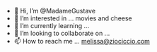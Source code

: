 - 👋 Hi, I’m @MadameGustave
- 👀 I’m interested in ... movies and cheese
- 🌱 I’m currently learning ...
- 💞️ I’m looking to collaborate on ...
- 📫 How to reach me ... melissa@ziociccio.com

<!---
MadameGustave/MadameGustave is a ✨ special ✨ repository because its `README.md` (this file) appears on your GitHub profile.
You can click the Preview link to take a look at your changes.
--->

